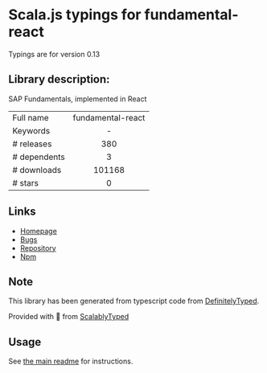 
# Scala.js typings for fundamental-react

Typings are for version 0.13

## Library description:
SAP Fundamentals, implemented in React

|                    |                 |
| ------------------ | :-------------: |
| Full name          | fundamental-react |
| Keywords           | - |
| # releases         | 380 |
| # dependents       | 3 |
| # downloads        | 101168 |
| # stars            | 0 |

## Links
- [Homepage](https://sap.github.io/fundamental-react)
- [Bugs](https://github.com/SAP/fundamental-react/issues)
- [Repository](https://github.com/SAP/fundamental-react)
- [Npm](https://www.npmjs.com/package/fundamental-react)
    


## Note
This library has been generated from typescript code from [DefinitelyTyped](https://definitelytyped.org).

Provided with :purple_heart: from [ScalablyTyped](https://github.com/oyvindberg/ScalablyTyped)

## Usage
See [the main readme](../../readme.md) for instructions.


